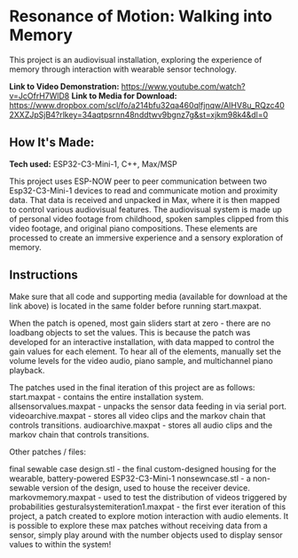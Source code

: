 # Resonance of Motion: Walking into Memory
This project is an audiovisual installation, exploring the experience of memory through interaction with wearable sensor technology.

**Link to Video Demonstration:**  https://www.youtube.com/watch?v=JcOfrH7WlD8 
**Link to Media for Download:**  https://www.dropbox.com/scl/fo/a214bfu32qa460qlfjnqw/AIHV8u_RQzc402XXZJpSjB4?rlkey=34aqtpsrnn48nddtwv9bgnz7g&st=xjkm98k4&dl=0 

## How It's Made:

**Tech used:** ESP32-C3-Mini-1, C++, Max/MSP

This project uses ESP-NOW peer to peer communication between two Esp32-C3-Mini-1 devices to read and communicate motion and proximity data. That data is received and unpacked in Max, where it is then mapped to control various audiovisual features. The audiovisual system is made up of personal video footage from childhood, spoken samples clipped from this video footage, and original piano compositions. These elements are processed to create an immersive experience and a sensory exploration of memory.


## Instructions

Make sure that all code and supporting media (available for download at the link above) is located in the same folder before running start.maxpat.

When the patch is opened, most gain sliders start at zero - there are no loadbang objects to set the values. This is because the patch was developed for an interactive installation, with data mapped to control the gain values for each element. To hear all of the elements, manually set the volume levels for the video audio, piano sample, and multichannel piano playback.

The patches used in the final iteration of this project are as follows:
start.maxpat - contains the entire installation system.
allsensorvalues.maxpat - unpacks the sensor data feeding in via serial port.
videoarchive.maxpat - stores all video clips and the markov chain that controls transitions.
audioarchive.maxpat - stores all audio clips and the markov chain that controls transitions.

Other patches / files:

final sewable case design.stl - the final custom-designed housing for the wearable, battery-powered ESP32-C3-Mini-1
nonsewncase.stl - a non-sewable version of the design, used to house the receiver device.
markovmemory.maxpat - used to test the distribution of videos triggered by probabilities
gesturalsystemiteration1.maxpat - the first ever iteration of this project, a patch created  to explore motion interaction with audio elements.
It is possible to explore these max patches without receiving data from a sensor, simply play around with the number objects used to display sensor values to within the system! 
